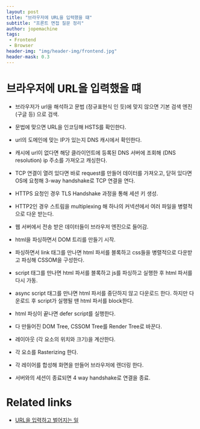 ```yaml
---
layout: post
title: "브라우저에 URL을 입력했을 떄"
subtitle: "프론트 면접 질문 정리"
author: jopemachine
tags: 
 - Frontend
 - Browser
header-img: "img/header-img/frontend.jpg"
header-mask: 0.3
---
```


# 브라우저에 URL을 입력했을 떄

- 브라우저가 url을 해석하고 문법 (정규표현식 인 듯)에 맞지 않으면 기본 검색 엔진 (구글 등) 으로 검색.

- 문법에 맞으면 URL을 인코딩해 HSTS를 확인한다.

- url의 도메인에 맞는 IP가 있는지 DNS 캐시에서 확인한다.

- 캐시에 url이 없다면 해당 클라이언트에 등록된 DNS 서버에 조회해 (DNS resolution) ip 주소를 가져오고 캐싱한다.

- TCP 연결이 열려 있다면 바로 request를 만들어 데이터를 가져오고, 닫혀 있다면 OS에 요청해 3-way handshake로 TCP 연결을 연다.

- HTTPS 요청인 경우 TLS Handshake 과정을 통해 세션 키 생성.

- HTTP2인 경우 스트림을 multiplexing 해 하나의 커넥션에서 여러 파일을 병렬적으로 다운 받는다.

- 웹 서버에서 전송 받은 데이터들이 브라우저 엔진으로 들어감.

- html을 파싱하면서 DOM 트리를 만들기 시작.

- 파싱하면서 link 태그를 만나면 html 파서를 블록하고 css들을 병렬적으로 다운받고 파싱해 CSSOM을 구성한다.

- script 태그를 만나면 html 파서를 블록하고 js를 파싱하고 실행한 후 html 파서를 다시 가동.

- async script 태그를 만나면 html 파서를 중단하지 않고 다운로드 한다. 하지만 다운로드 후 script가 실행될 땐 html 파서를 block한다.

- html 파싱이 끝나면 defer script를 실행한다.

- 다 만들어진 DOM Tree, CSSOM Tree를 Render Tree로 바꾼다.

- 레이아웃 (각 요소의 위치와 크기)을 계산한다.

- 각 요소를 Rasterizing 한다.

- 각 레이어를 합성해 화면을 만들어 브라우저에 렌더링 한다.

- 서버와의 세션이 종료되면 4 way handshake로 연결을 종료.

# Related links

- [URL을 입력하고 벌어지는 일](https://github.com/baeharam/Must-Know-About-Frontend/blob/main/Notes/network/type-url-process.md)